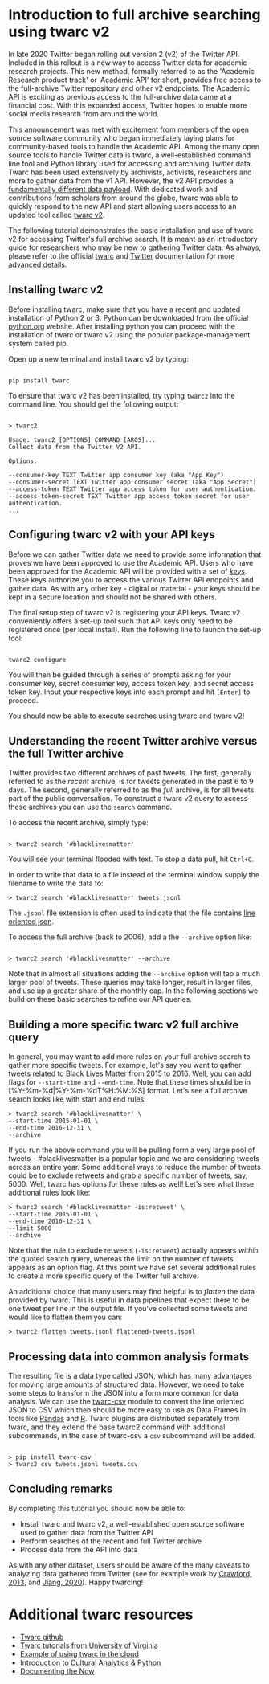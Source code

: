 # Introduction to full archive searching using twarc v2

In late 2020 Twitter began rolling out version 2 (v2) of the Twitter API. Included in this rollout is a new way to access Twitter data for academic research projects. This new method, formally referred to as the 'Academic Research product track' or 'Academic API' for short, provides free access to the full-archive Twitter repository and other v2 endpoints. The Academic API is exciting as previous access to the full-archive data came at a financial cost. With this expanded access, Twitter hopes to enable more social media research from around the world.

This announcement was met with excitement from members of the open source software community who began immediately laying plans for community-based tools to handle the Academic API. Among the many open source tools to handle Twitter data is twarc, a well-established command line tool and Python library used for accessing and archiving Twitter data. Twarc has been used extensively by archivists, activists, researchers and more to gather data from the v1 API. However, the v2 API provides a [fundamentally different data payload](https://dev.to/twitterdev/understanding-the-new-tweet-payload-in-the-twitter-api-v2-1fg5). With dedicated work and contributions from scholars from around the globe, twarc was able to quickly respond to the new API and start allowing users access to an updated tool called [twarc v2](https://github.com/DocNow/twarc/tree/v2).

The following tutorial demonstrates the basic installation and use of twarc v2 for accessing Twitter's full archive search. It is meant as an introductory guide for researchers who may be new to gathering Twitter data. As always, please refer to the official [twarc](https://twarc-project.readthedocs.io/en/latest/) and [Twitter](https://developer.twitter.com/en/docs/twitter-api/early-access) documentation for more advanced details.

## Installing twarc v2

Before installing twarc, make sure that you have a recent and updated installation of Python 2 or 3. Python can be downloaded from the official [python.org](https://www.python.org/downloads/) website. After installing python you can proceed with the installation of twarc or twarc v2 using the popular package-management system called pip.

Open up a new terminal and install twarc v2 by typing:

```console

pip install twarc

```

To ensure that twarc v2 has been installed, try typing `twarc2` into the command line. You should get the following output:

```console

> twarc2

Usage: twarc2 [OPTIONS] COMMAND [ARGS]...
Collect data from the Twitter V2 API.

Options:

--consumer-key TEXT Twitter app consumer key (aka "App Key")
--consumer-secret TEXT Twitter app consumer secret (aka "App Secret")
--access-token TEXT Twitter app access token for user authentication.
--access-token-secret TEXT Twitter app access token secret for user authentication.
...
```

## Configuring twarc v2 with your API keys

Before we can gather Twitter data we need to provide some information that proves we have been approved to use the Academic API. Users who have been approved for the Academic API will be provided with a set of [*keys*](https://cloud.ibm.com/docs/account?topic=account-manapikey). These keys authorize you to access the various Twitter API endpoints and gather data. As with any other key - digital or material - your keys should be kept in a secure location and should not be shared with others.

The final setup step of twarc v2 is registering your API keys. Twarc v2 conveniently offers a set-up tool such that API keys only need to be registered once (per local install). Run the following line to launch the set-up tool:

```console

twarc2 configure

```

You will then be guided through a series of prompts asking for your consumer key, secret consumer key, access token key, and secret access token key. Input your respective keys into each prompt and hit `[Enter]` to proceed.

You should now be able to execute searches using twarc and twarc v2!

## Understanding the recent Twitter archive versus the full Twitter archive

Twitter provides two different archives of past tweets. The first, generally referred to as the *recent* archive, is for tweets generated in the past 6 to 9 days. The second, generally referred to as the *full* archive, is for all tweets part of the public conversation. To construct a twarc v2 query to access these archives you can use the `search` command.

To access the recent archive, simply type:

```console

> twarc2 search '#blacklivesmatter'

```

You will see your terminal flooded with text. To stop a data pull, hit `Ctrl+C`.

In order to write that data to a file instead of the terminal window supply the filename to write the data to:

```console
> twarc2 search '#blacklivesmatter' tweets.jsonl
```

The `.jsonl` file extension is often used to indicate that the file contains [line oriented json](https://jsonlines.org/). 

To access the full archive (back to 2006), add a the `--archive` option like:

```console

> twarc2 search '#blacklivesmatter' --archive

```

Note that in almost all situations adding the `--archive` option will tap a much larger pool of tweets. These queries may take longer, result in larger files, and use up a greater share of the monthly cap. In the following sections we build on these basic searches to refine our API queries.

## Building a more specific twarc v2 full archive query

In general, you may want to add more rules on your full archive search to gather more specific tweets. For example, let's say you want to gather tweets related to Black Lives Matter from 2015 to 2016. Well, you can add flags for `--start-time` and `--end-time`. Note that these times should be in [%Y-%m-%d|%Y-%m-%dT%H:%M:%S] format. Let's see a full archive search looks like with start and end rules:

```console
> twarc2 search '#blacklivesmatter' \  
--start-time 2015-01-01 \  
--end-time 2016-12-31 \  
--archive  
```

If you run the above command you will be pulling form a very large pool of tweets - #blacklivesmatter is a popular topic and we are considering tweets across an entire year. Some additional ways to reduce the number of tweets could be to exclude retweets and grab a specific number of tweets, say, 5000. Well, twarc has options for these rules as well! Let's see what these additional rules look like:

```console
> twarc2 search '#blacklivesmatter -is:retweet' \
--start-time 2015-01-01 \
--end-time 2016-12-31 \
--limit 5000
--archive
```

Note that the rule to exclude retweets (`-is:retweet`) actually appears *within* the quoted search query, whereas the limit on the number of tweets appears as an option flag. At this point we have set several additional rules to create a more specific query of the Twitter full archive.

An additional choice that many users may find helpful is to *flatten* the data provided by twarc. This is useful in data pipelines that expect there to be one tweet per line in the output file. If you've collected some tweets and would like to flatten them you can:

```console
> twarc2 flatten tweets.jsonl flattened-tweets.jsonl
```

## Processing data into common analysis formats

The resulting file is a data type called JSON, which has many advantages for moving large amounts of structured data. However, we need to take some steps to transform the JSON into a form more common for data analysis. We can use the [twarc-csv](https://github.com/docnow/twarc-csv) module to convert the line oriented JSON to CSV which then should be more easy to use as Data Frames in tools like [Pandas](https://pandas.pydata.org/) and [R](https://www.r-project.org/). Twarc plugins are distributed separately from twarc, and they extend the base twarc2 command with additional subcommands, in the case of twarc-csv a `csv` subcommand will be added.

```console

> pip install twarc-csv
> twarc2 csv tweets.jsonl tweets.csv
```

## Concluding remarks

By completing this tutorial you should now be able to:

- Install twarc and twarc v2, a well-established open source software used to gather data from the Twitter API
- Perform searches of the recent and full Twitter archive
- Process data from the API into data

As with any other dataset, users should be aware of the many caveats to analyzing data gathered from Twitter (see for example work by [Crawford, 2013](https://ellaholland2022.com/s/05-The-Hidden-Biases-in-Big-Data-Crawford.pdf), and [Jiang, 2020](https://www.tandfonline.com/doi/full/10.1080/15230406.2018.1434834)). Happy twarcing!

# Additional twarc resources

-  [Twarc github](https://github.com/DocNow/twarc)
-  [Twarc tutorials from University of Virginia](http://digitalcollecting.lib.virginia.edu/toolkit/docs/social-media/collect-tweets/)
-  [Example of using twarc in the cloud](https://medium.com/@justinlittman_38536/twarc-cloud-twitter-data-collection-in-the-cloud-d1cac85f57a5)
-  [Introduction to Cultural Analytics & Python](https://melaniewalsh.github.io/Intro-Cultural-Analytics/Data-Collection/Twitter-Data-Collection.html)
-  [Documenting the Now](https://melaniewalsh.github.io/Intro-Cultural-Analytics/Data-Collection/Twitter-Data-Collection.html)
